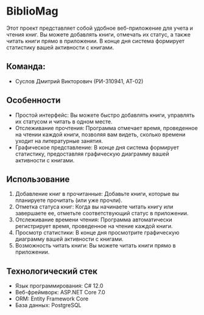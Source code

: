 # BiblioMag
Этот проект представляет собой удобное веб-приложение для учета и чтения книг. Вы можете добавлять книги, отмечать их статус, а также читать книги прямо в приложении. В конце дня система формирует статистику вашей активности с книгами.

## Команда:
- Суслов Дмитрий Викторович (РИ-310941, АТ-02)
## Особенности
- Простой интерфейс: Вы можете быстро добавлять книги, управлять их статусом и читать в одном месте.
- Отслеживание прочтения: Программа отмечает время, проведенное на чтении каждой книги, позволяя вам видеть, сколько времени уходит на литературные занятия.
- Графическое представление: В конце дня система формирует статистику, предоставляя графическую диаграмму вашей активности с книгами.
## Использование
1. Добавление книг в прочитанные: Добавьте книги, которые вы планируете прочитать (или уже прочли).
2. Отметка статуса книг: Когда вы начинаете читать книгу или завершаете ее, отметьте соответствующий статус в приложении.
3. Отслеживание времени чтения: Программа автоматически регистрирует время, проведенное на чтение каждой книги.
4. Просмотр статистики: В конце дня просмотрите графическую диаграмму вашей активности с книгами.
5. Возможность читать книги: Вы можете читать книги прямо в приложении.
## Технологический стек
- Язык программирования: C# 12.0
- Веб-фреймворк: ASP.NET Core 7.0
- ORM: Entity Framework Core
- База данных: PostgreSQL
